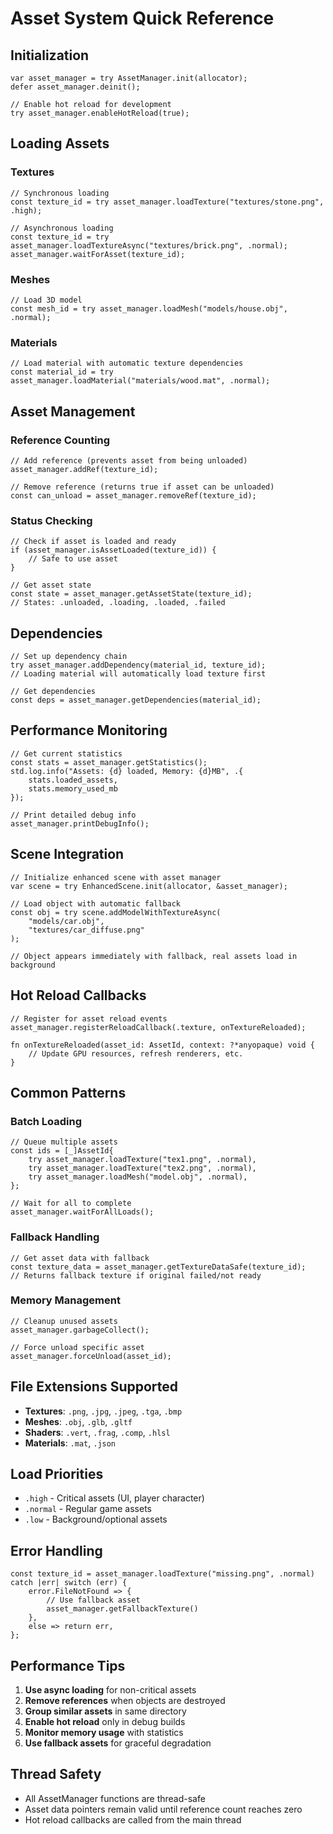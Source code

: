 # Asset System Quick Reference

## Initialization
```zig
var asset_manager = try AssetManager.init(allocator);
defer asset_manager.deinit();

// Enable hot reload for development
try asset_manager.enableHotReload(true);
```

## Loading Assets

### Textures
```zig
// Synchronous loading
const texture_id = try asset_manager.loadTexture("textures/stone.png", .high);

// Asynchronous loading
const texture_id = try asset_manager.loadTextureAsync("textures/brick.png", .normal);
asset_manager.waitForAsset(texture_id);
```

### Meshes
```zig
// Load 3D model
const mesh_id = try asset_manager.loadMesh("models/house.obj", .normal);
```

### Materials
```zig
// Load material with automatic texture dependencies
const material_id = try asset_manager.loadMaterial("materials/wood.mat", .normal);
```

## Asset Management

### Reference Counting
```zig
// Add reference (prevents asset from being unloaded)
asset_manager.addRef(texture_id);

// Remove reference (returns true if asset can be unloaded)
const can_unload = asset_manager.removeRef(texture_id);
```

### Status Checking
```zig
// Check if asset is loaded and ready
if (asset_manager.isAssetLoaded(texture_id)) {
    // Safe to use asset
}

// Get asset state
const state = asset_manager.getAssetState(texture_id);
// States: .unloaded, .loading, .loaded, .failed
```

## Dependencies
```zig
// Set up dependency chain
try asset_manager.addDependency(material_id, texture_id);
// Loading material will automatically load texture first

// Get dependencies
const deps = asset_manager.getDependencies(material_id);
```

## Performance Monitoring
```zig
// Get current statistics
const stats = asset_manager.getStatistics();
std.log.info("Assets: {d} loaded, Memory: {d}MB", .{
    stats.loaded_assets, 
    stats.memory_used_mb
});

// Print detailed debug info
asset_manager.printDebugInfo();
```

## Scene Integration
```zig
// Initialize enhanced scene with asset manager
var scene = try EnhancedScene.init(allocator, &asset_manager);

// Load object with automatic fallback
const obj = try scene.addModelWithTextureAsync(
    "models/car.obj", 
    "textures/car_diffuse.png"
);

// Object appears immediately with fallback, real assets load in background
```

## Hot Reload Callbacks
```zig
// Register for asset reload events
asset_manager.registerReloadCallback(.texture, onTextureReloaded);

fn onTextureReloaded(asset_id: AssetId, context: ?*anyopaque) void {
    // Update GPU resources, refresh renderers, etc.
}
```

## Common Patterns

### Batch Loading
```zig
// Queue multiple assets
const ids = [_]AssetId{
    try asset_manager.loadTexture("tex1.png", .normal),
    try asset_manager.loadTexture("tex2.png", .normal),
    try asset_manager.loadMesh("model.obj", .normal),
};

// Wait for all to complete
asset_manager.waitForAllLoads();
```

### Fallback Handling
```zig
// Get asset data with fallback
const texture_data = asset_manager.getTextureDataSafe(texture_id);
// Returns fallback texture if original failed/not ready
```

### Memory Management
```zig
// Cleanup unused assets
asset_manager.garbageCollect();

// Force unload specific asset
asset_manager.forceUnload(asset_id);
```

## File Extensions Supported
- **Textures**: `.png`, `.jpg`, `.jpeg`, `.tga`, `.bmp`
- **Meshes**: `.obj`, `.glb`, `.gltf` 
- **Shaders**: `.vert`, `.frag`, `.comp`, `.hlsl`
- **Materials**: `.mat`, `.json`

## Load Priorities
- `.high` - Critical assets (UI, player character)
- `.normal` - Regular game assets
- `.low` - Background/optional assets

## Error Handling
```zig
const texture_id = asset_manager.loadTexture("missing.png", .normal) catch |err| switch (err) {
    error.FileNotFound => {
        // Use fallback asset
        asset_manager.getFallbackTexture()
    },
    else => return err,
};
```

## Performance Tips
1. **Use async loading** for non-critical assets
2. **Remove references** when objects are destroyed
3. **Group similar assets** in same directory
4. **Enable hot reload** only in debug builds
5. **Monitor memory usage** with statistics
6. **Use fallback assets** for graceful degradation

## Thread Safety
- All AssetManager functions are thread-safe
- Asset data pointers remain valid until reference count reaches zero
- Hot reload callbacks are called from the main thread